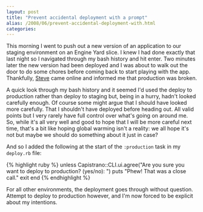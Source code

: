 ```yaml
---
layout: post
title: "Prevent accidental deployment with a prompt"
alias: /2008/06/prevent-accidental-deployment-with.html
categories:
---
```

This morning I went to push out a new version of an application to our staging environment on an Engine Yard slice. I knew I had done exactly that last night so I navigated through my bash history and hit enter. Two minutes later the new version had been deployed and I was about to walk out the door to do some chores before coming back to start playing with the app. Thankfully, [Steve](htp://steve.cogentconsulting.com.au/) came online and informed me that production was broken.

A quick look through my bash history and it seemed I'd used the deploy to production rather than deploy to staging but, being in a hurry, hadn't looked carefully enough. Of course some might argue that I should have looked more carefully. That I shouldn't have deployed before heading out. All valid points but I very rarely have full control over what's going on around me. So, while it's all very well and good to hope that I will be more careful next time, that's a bit like hoping global warming isn't a reality: we all hope it's not but maybe we should do something about it just in case?

And so I added the following at the start of the `:production` task in my `deploy.rb` file:

{% highlight ruby %}
unless Capistrano::CLI.ui.agree("Are you sure you want to deploy to production? (yes/no): ")
  puts "Phew! That was a close call."
  exit
end
{% endhighlight %}

For all other environments, the deployment goes through without question. Attempt to deploy to production however, and I'm now forced to be explicit about my intentions.
